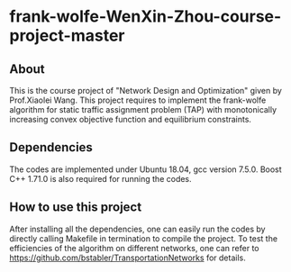 # frank-wolfe-WenXin-Zhou-course-project-master

## About
This is the course project of "Network Design and Optimization" given by Prof.Xiaolei Wang. This project requires to implement the frank-wolfe algorithm for static traffic assignment problem (TAP) with monotonically increasing convex objective function and equilibrium constraints.

## Dependencies
The codes are implemented under Ubuntu 18.04, gcc version 7.5.0. Boost C++ 1.71.0 is also required for running the codes.

## How to use this project
After installing all the dependencies, one can easily run the codes by directly calling Makefile in termination to compile the project. To test the efficiencies of the algorithm on different networks, one can refer to https://github.com/bstabler/TransportationNetworks for details.
